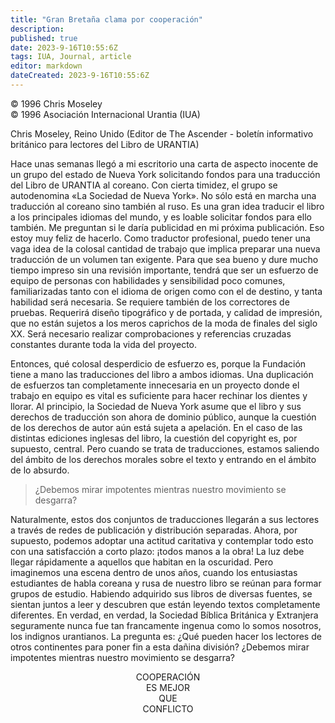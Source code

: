 ```yaml
---
title: "Gran Bretaña clama por cooperación"
description: 
published: true
date: 2023-9-16T10:55:6Z
tags: IUA, Journal, article
editor: markdown
dateCreated: 2023-9-16T10:55:6Z
---
```


<p class="v-card v-sheet theme--light grey lighten-3 px-2">© 1996 Chris Moseley<br>© 1996 Asociación Internacional Urantia (IUA)</p>

Chris Moseley, Reino Unido (Editor de The Ascender - boletín informativo británico para lectores del Libro de URANTIA)

Hace unas semanas llegó a mi escritorio una carta de aspecto inocente de un grupo del estado de Nueva York solicitando fondos para una traducción del Libro de URANTIA al coreano. Con cierta timidez, el grupo se autodenomina «La Sociedad de Nueva York». No sólo está en marcha una traducción al coreano sino también al ruso. Es una gran idea traducir el libro a los principales idiomas del mundo, y es loable solicitar fondos para ello también. Me preguntan si le daría publicidad en mi próxima publicación. Eso estoy muy feliz de hacerlo. Como traductor profesional, puedo tener una vaga idea de la colosal cantidad de trabajo que implica preparar una nueva traducción de un volumen tan exigente. Para que sea bueno y dure mucho tiempo impreso sin una revisión importante, tendrá que ser un esfuerzo de equipo de personas con habilidades y sensibilidad poco comunes, familiarizadas tanto con el idioma de origen como con el de destino, y tanta habilidad será necesaria. Se requiere también de los correctores de pruebas. Requerirá diseño tipográfico y de portada, y calidad de impresión, que no están sujetos a los meros caprichos de la moda de finales del siglo XX. Será necesario realizar comprobaciones y referencias cruzadas constantes durante toda la vida del proyecto.

Entonces, qué colosal desperdicio de esfuerzo es, porque la Fundación tiene a mano las traducciones del libro a ambos idiomas. Una duplicación de esfuerzos tan completamente innecesaria en un proyecto donde el trabajo en equipo es vital es suficiente para hacer rechinar los dientes y llorar. Al principio, la Sociedad de Nueva York asume que el libro y sus derechos de traducción son ahora de dominio público, aunque la cuestión de los derechos de autor aún está sujeta a apelación. En el caso de las distintas ediciones inglesas del libro, la cuestión del copyright es, por supuesto, central. Pero cuando se trata de traducciones, estamos saliendo del ámbito de los derechos morales sobre el texto y entrando en el ámbito de lo absurdo.

> ¿Debemos mirar impotentes mientras nuestro movimiento se desgarra?

Naturalmente, estos dos conjuntos de traducciones llegarán a sus lectores a través de redes de publicación y distribución separadas. Ahora, por supuesto, podemos adoptar una actitud caritativa y contemplar todo esto con una satisfacción a corto plazo: ¡todos manos a la obra! La luz debe llegar rápidamente a aquellos que habitan en la oscuridad. Pero imaginemos una escena dentro de unos años, cuando los entusiastas estudiantes de habla coreana y rusa de nuestro libro se reúnan para formar grupos de estudio. Habiendo adquirido sus libros de diversas fuentes, se sientan juntos a leer y descubren que están leyendo textos completamente diferentes. En verdad, en verdad, la Sociedad Bíblica Británica y Extranjera seguramente nunca fue tan francamente ingenua como lo somos nosotros, los indignos urantianos. La pregunta es: ¿Qué pueden hacer los lectores de otros continentes para poner fin a esta dañina división? ¿Debemos mirar impotentes mientras nuestro movimiento se desgarra?

<p style="text-align:center;">
COOPERACIÓN<br>
ES MEJOR<br>
QUE<br>
CONFLICTO<br>
</p>